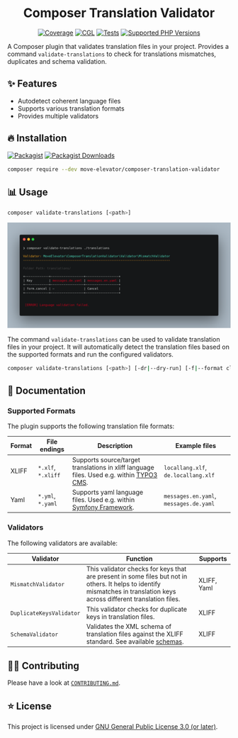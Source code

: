 <div align="center">

# Composer Translation Validator

[![Coverage](https://img.shields.io/coverallsCoverage/github/move-elevator/composer-translation-validator?logo=coveralls)](https://coveralls.io/github/move-elevator/composer-translation-validator)
[![CGL](https://img.shields.io/github/actions/workflow/status/move-elevator/composer-translation-validator/cgl.yml?label=cgl&logo=github)](https://github.com/move-elevator/composer-translation-validator/actions/workflows/cgl.yml)
[![Tests](https://img.shields.io/github/actions/workflow/status/move-elevator/composer-translation-validator/tests.yml?label=tests&logo=github)](https://github.com/move-elevator/composer-translation-validator/actions/workflows/tests.yml)
[![Supported PHP Versions](https://img.shields.io/packagist/dependency-v/move-elevator/composer-translation-validator/php?logo=php)](https://packagist.org/packages/move-elevator/composer-translation-validator)

</div>

A Composer plugin that validates translation files in your project.
Provides a command `validate-translations` to check for translations mismatches, duplicates and schema validation.

## ✨ Features

* Autodetect coherent language files
* Supports various translation formats
* Provides multiple validators

## 🔥 Installation

[![Packagist](https://img.shields.io/packagist/v/move-elevator/composer-translation-validator?label=version&logo=packagist)](https://packagist.org/packages/move-elevator/composer-translation-validator)
[![Packagist Downloads](https://img.shields.io/packagist/dt/move-elevator/composer-translation-validator?color=brightgreen)](https://packagist.org/packages/move-elevator/composer-translation-validator)


```bash
composer require --dev move-elevator/composer-translation-validator
```

## 📊 Usage

```bash
composer validate-translations [<path>]
```

![console.png](docs/console.png)

The command `validate-translations` can be used to validate translation files in your project. It will automatically detect the translation files based on the supported formats and run the configured validators.

```bash
composer validate-translations [<path>] [-dr|--dry-run] [-f|--format cli|json] [-e|--exclude PATTERN] [-v|--verbose]
```

## 📝 Documentation

### Supported Formats

The plugin supports the following translation file formats:

| Format | File endings       | Description                                                                                                    | Example files                          |
|--------|--------------------|----------------------------------------------------------------------------------------------------------------|----------------------------------------|
| XLIFF  | `*.xlf`, `*.xliff` | Supports source/target translations in xliff language files. Used e.g. within [TYPO3 CMS](https://typo3.org/). | `locallang.xlf`, `de.locallang.xlf`    |
| Yaml   | `*.yml`, `*.yaml`  | Supports yaml language files. Used e.g. within [Symfony Framework](https://symfony.com/).                      | `messages.en.yaml`, `messages.de.yaml` |

### Validators

The following validators are available:

| Validator                | Function                                                                                                                                                                 | Supports    |
|--------------------------|--------------------------------------------------------------------------------------------------------------------------------------------------------------------------|-------------|
| `MismatchValidator`      | This validator checks for keys that are present in some files but not in others. It helps to identify mismatches in translation keys across different translation files. | XLIFF, Yaml |
| `DuplicateKeysValidator` | This validator checks for duplicate keys in translation files.                                                                                                           | XLIFF       |
| `SchemaValidator`        | Validates the XML schema of translation files against the XLIFF standard. See available [schemas](https://github.com/symfony/translation/tree/6.4/Resources/schemas).    | XLIFF       |


## 🧑‍💻 Contributing

Please have a look at [`CONTRIBUTING.md`](CONTRIBUTING.md).

## ⭐ License

This project is licensed under [GNU General Public License 3.0 (or later)](LICENSE).
